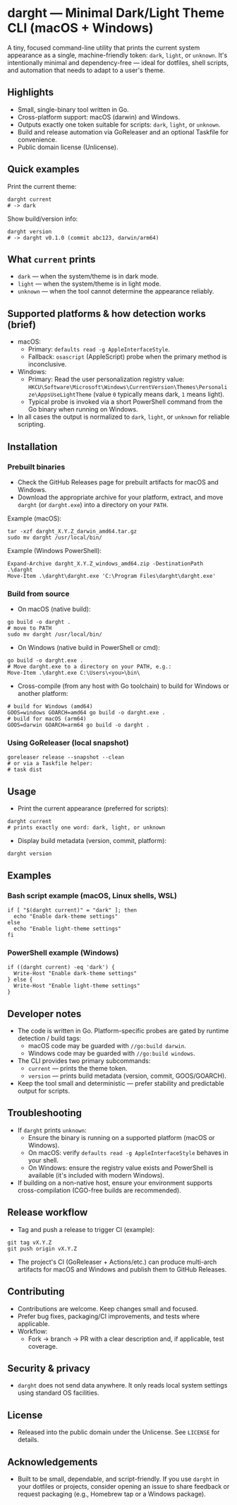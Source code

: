 # darght — Minimal Dark/Light Theme CLI (macOS + Windows)

A tiny, focused command-line utility that prints the current system appearance as a single, machine-friendly token:
`dark`, `light`, or `unknown`. It's intentionally minimal and dependency-free — ideal for dotfiles,
shell scripts, and automation that needs to adapt to a user's theme.

## Highlights

- Small, single-binary tool written in Go.
- Cross-platform support: macOS (darwin) and Windows.
- Outputs exactly one token suitable for scripts: `dark`, `light`, or `unknown`.
- Build and release automation via GoReleaser and an optional Taskfile for convenience.
- Public domain license (Unlicense).

## Quick examples

Print the current theme:

```darght/README.md#L1-4
darght current
# -> dark
```

Show build/version info:

```darght/README.md#L5-8
darght version
# -> darght v0.1.0 (commit abc123, darwin/arm64)
```

## What `current` prints

- `dark` — when the system/theme is in dark mode.
- `light` — when the system/theme is in light mode.
- `unknown` — when the tool cannot determine the appearance reliably.

## Supported platforms & how detection works (brief)

- macOS:
  - Primary: `defaults read -g AppleInterfaceStyle`.
  - Fallback: `osascript` (AppleScript) probe when the primary method is inconclusive.
- Windows:
  - Primary: Read the user personalization registry value:
    `HKCU\Software\Microsoft\Windows\CurrentVersion\Themes\Personalize\AppsUseLightTheme`
    (value `0` typically means dark, `1` means light).
  - Typical probe is invoked via a short PowerShell command from the Go binary when running on Windows.
- In all cases the output is normalized to `dark`, `light`, or `unknown` for reliable scripting.

## Installation

### Prebuilt binaries

- Check the GitHub Releases page for prebuilt artifacts for macOS and Windows.
- Download the appropriate archive for your platform, extract, and move `darght` (or `darght.exe`)
  into a directory on your `PATH`.

Example (macOS):

```darght/README.md#L9-13
tar -xzf darght_X.Y.Z_darwin_amd64.tar.gz
sudo mv darght /usr/local/bin/
```

Example (Windows PowerShell):

```darght/README.md#L14-18
Expand-Archive darght_X.Y.Z_windows_amd64.zip -DestinationPath .\darght
Move-Item .\darght\darght.exe 'C:\Program Files\darght\darght.exe'
```

### Build from source

- On macOS (native build):

```darght/README.md#L19-23
go build -o darght .
# move to PATH
sudo mv darght /usr/local/bin/
```

- On Windows (native build in PowerShell or cmd):

```darght/README.md#L24-28
go build -o darght.exe .
# Move darght.exe to a directory on your PATH, e.g.:
Move-Item .\darght.exe C:\Users\<you>\bin\
```

- Cross-compile (from any host with Go toolchain) to build for Windows or another platform:

```darght/README.md#L29-33
# build for Windows (amd64)
GOOS=windows GOARCH=amd64 go build -o darght.exe .
# build for macOS (arm64)
GOOS=darwin GOARCH=arm64 go build -o darght .
```

### Using GoReleaser (local snapshot)

```darght/README.md#L34-37
goreleaser release --snapshot --clean
# or via a Taskfile helper:
# task dist
```

## Usage

- Print the current appearance (preferred for scripts):

```darght/README.md#L38-41
darght current
# prints exactly one word: dark, light, or unknown
```

- Display build metadata (version, commit, platform):

```darght/README.md#L42-44
darght version
```

## Examples

### Bash script example (macOS, Linux shells, WSL)

```darght/README.md#L45-51
if [ "$(darght current)" = "dark" ]; then
  echo "Enable dark-theme settings"
else
  echo "Enable light-theme settings"
fi
```

### PowerShell example (Windows)

```darght/README.md#L52-58
if ((darght current) -eq 'dark') {
  Write-Host "Enable dark-theme settings"
} else {
  Write-Host "Enable light-theme settings"
}
```

## Developer notes

- The code is written in Go. Platform-specific probes are gated by runtime detection / build tags:
  - macOS code may be guarded with `//go:build darwin`.
  - Windows code may be guarded with `//go:build windows`.
- The CLI provides two primary subcommands:
  - `current` — prints the theme token.
  - `version` — prints build metadata (version, commit, GOOS/GOARCH).
- Keep the tool small and deterministic — prefer stability and predictable output for scripts.

## Troubleshooting

- If `darght` prints `unknown`:
  - Ensure the binary is running on a supported platform (macOS or Windows).
  - On macOS: verify `defaults read -g AppleInterfaceStyle` behaves in your shell.
  - On Windows: ensure the registry value exists and PowerShell is available (it's included with modern Windows).
- If building on a non-native host, ensure your environment supports cross-compilation (CGO-free builds are recommended).

## Release workflow

- Tag and push a release to trigger CI (example):

```darght/README.md#L59-62
git tag vX.Y.Z
git push origin vX.Y.Z
```

- The project's CI (GoReleaser + Actions/etc.) can produce multi-arch artifacts for macOS and Windows and publish them to GitHub Releases.

## Contributing

- Contributions are welcome. Keep changes small and focused.
- Prefer bug fixes, packaging/CI improvements, and tests where applicable.
- Workflow:
  - Fork → branch → PR with a clear description and, if applicable, test coverage.

## Security & privacy

- `darght` does not send data anywhere. It only reads local system settings using standard OS facilities.

## License

- Released into the public domain under the Unlicense. See `LICENSE` for details.

## Acknowledgements

- Built to be small, dependable, and script-friendly. If you use `darght` in your dotfiles or projects, consider opening an issue to share feedback or request packaging (e.g., Homebrew tap or a Windows package).
